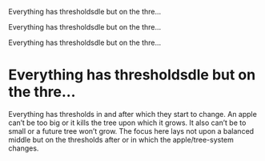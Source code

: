 Everything has thresholdsdle but on the thre…

Everything has thresholdsdle but on the thre…

Everything has thresholdsdle but on the thre…

# Everything has thresholdsdle but on the thre…

Everything has thresholds in and after which they start to change. An apple can’t be too big or it kills the tree upon which it grows. It also can’t be to small or a future tree won’t grow. The focus here lays not upon a balanced middle but on the thresholds after or in which the apple/tree-system changes.
